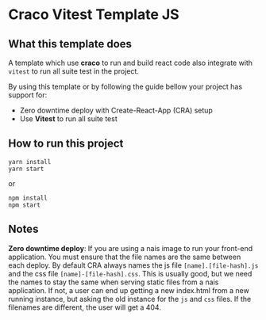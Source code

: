 # Craco Vitest Template JS

## What this template does

A template which use **craco** to run and build react code also integrate with `vitest` to run all suite test in the project.

By using this template or by following the guide bellow your project has support for:

- Zero downtime deploy with Create-React-App (CRA) setup
- Use **Vitest** to run all suite test

## How to run this project

```shell
yarn install
yarn start
```

or

```shell
npm install
npm start
```

## Notes

**Zero downtime deploy**: If you are using a nais image to run your front-end application. You must ensure that the file names are the same between each deploy. By default CRA always names the js file `[name].[file-hash].js` and the css file `[name]-[file-hash].css`. This is usually good, but we need the names to stay the same when serving static files from a nais application. If not, a user can end up getting a new index.html from a new running instance, but asking the old instance for the `js` and `css` files. If the filenames are different, the user will get a 404.
